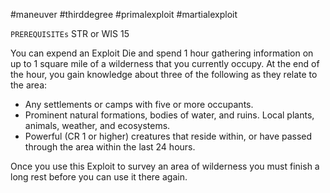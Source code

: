 #maneuver #thirddegree #primalexploit #martialexploit 

`PREREQUISITEs`
STR or WIS 15

You can expend an Exploit Die and spend 1 hour gathering information on up to 1 square mile of a wilderness that you currently occupy. At the end of the hour, you gain knowledge about three of the following as they relate to the area:
- Any settlements or camps with five or more occupants. 
- Prominent natural formations, bodies of water, and ruins. Local plants, animals, weather, and ecosystems. 
- Powerful (CR 1 or higher) creatures that reside within, or have passed through the area within the last 24 hours. 

Once you use this Exploit to survey an area of wilderness you must finish a long rest before you can use it there again.
